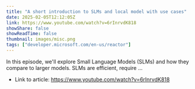 ```yaml
---
title: "A short introduction to SLMs and local model with use cases"
date: 2025-02-05T12:12:05Z
link: https://www.youtube.com/watch?v=6rInrvdK818
showShare: false
showReadTime: false
thumbnail: images/misc.png
tags: ["developer.microsoft.com/en-us/reactor"]
---
```

In this episode, we'll explore Small Language Models (SLMs) and how they compare to larger models. SLMs are efficient, require ...

- Link to article: https://www.youtube.com/watch?v=6rInrvdK818